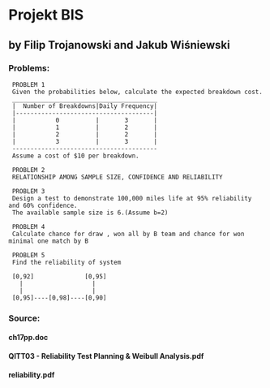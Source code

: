 # Projekt BIS
## by Filip Trojanowski and Jakub Wiśniewski
### Problems:
     PROBLEM 1
     Given the probabilities below, calculate the expected breakdown cost.
     ________________________________________
     |  Number of Breakdowns|Daily Frequency|
     |--------------------------------------|
     |           0          |       3       |
     |           1          |       2       |
     |           2          |       2       |
     |           3          |       3       |
     ----------------------------------------
     Assume a cost of $10 per breakdown.
     
     PROBLEM 2
     RELATIONSHIP AMONG SAMPLE SIZE, CONFIDENCE AND RELIABILITY
     
     PROBLEM 3
     Design a test to demonstrate 100,000 miles life at 95% reliability and 60% confidence.
     The available sample size is 6.(Assume b=2)
     
     PROBLEM 4
     Calculate chance for draw , won all by B team and chance for won minimal one match by B
     
     PROBLEM 5
     Find the reliability of system

     [0,92]              [0,95]
       |                   |
       |                   |
     [0,95]----[0,98]----[0,90]

### Source:
#### ch17pp.doc  
#### QITT03 - Reliability Test Planning & Weibull Analysis.pdf 
#### reliability.pdf
